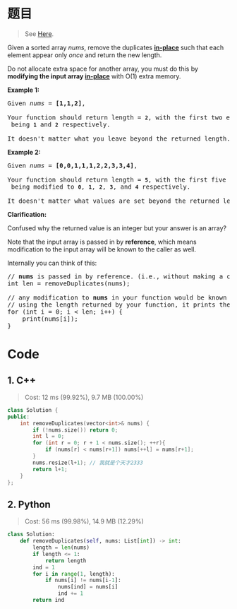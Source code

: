 # 题目
> See [Here](https://leetcode.com/problems/remove-duplicates-from-sorted-array/).
<div><p>Given a sorted array <em>nums</em>, remove the duplicates <a href="https://en.wikipedia.org/wiki/In-place_algorithm" target="_blank"><strong>in-place</strong></a> such that each element appear only <em>once</em> and return the new length.</p>

<p>Do not allocate extra space for another array, you must do this by <strong>modifying the input array <a href="https://en.wikipedia.org/wiki/In-place_algorithm" target="_blank">in-place</a></strong> with O(1) extra memory.</p>

<p><strong>Example 1:</strong></p>

<pre>Given <em>nums</em> = <strong>[1,1,2]</strong>,

Your function should return length = <strong><code>2</code></strong>, with the first two elements of <em><code>nums</code></em> being <strong><code>1</code></strong> and <strong><code>2</code></strong> respectively.

It doesn't matter what you leave beyond the returned length.</pre>

<p><strong>Example 2:</strong></p>

<pre>Given <em>nums</em> = <strong>[0,0,1,1,1,2,2,3,3,4]</strong>,

Your function should return length = <strong><code>5</code></strong>, with the first five elements of <em><code>nums</code></em> being modified to&nbsp;<strong><code>0</code></strong>, <strong><code>1</code></strong>, <strong><code>2</code></strong>, <strong><code>3</code></strong>, and&nbsp;<strong><code>4</code></strong> respectively.

It doesn't matter what values are set beyond&nbsp;the returned length.
</pre>

<p><strong>Clarification:</strong></p>

<p>Confused why the returned value is an integer but your answer is an array?</p>

<p>Note that the input array is passed in by <strong>reference</strong>, which means modification to the input array will be known to the caller as well.</p>

<p>Internally you can think of this:</p>

<pre>// <strong>nums</strong> is passed in by reference. (i.e., without making a copy)
int len = removeDuplicates(nums);

// any modification to <strong>nums</strong> in your function would be known by the caller.
// using the length returned by your function, it prints the first <strong>len</strong> elements.
for (int i = 0; i &lt; len; i++) {
&nbsp; &nbsp; print(nums[i]);
}</pre></div>

# Code
## 1. C++
> Cost: 12 ms (99.92%), 9.7 MB (100.00%)
```C++
class Solution {
public:
    int removeDuplicates(vector<int>& nums) {
        if (!nums.size()) return 0;
        int l = 0;
        for (int r = 0; r + 1 < nums.size(); ++r){
            if (nums[r] < nums[r+1]) nums[++l] = nums[r+1];
        }
        nums.resize(l+1); // 我就是个天才2333
        return l+1;
    }
};
```
## 2. Python
> Cost: 56 ms (99.98%), 14.9 MB (12.29%)
```python
class Solution:
    def removeDuplicates(self, nums: List[int]) -> int:
        length = len(nums)
        if length <= 1:
            return length
        ind = 1
        for i in range(1, length):
            if nums[i] != nums[i-1]:
                nums[ind] = nums[i]
                ind += 1
        return ind
```
